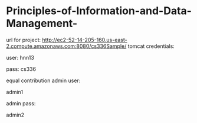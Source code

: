 # Principles-of-Information-and-Data-Management-
url for project: http://ec2-52-14-205-160.us-east-2.compute.amazonaws.com:8080/cs336Sample/
tomcat credentials:

user: hnn13

pass: cs336

equal contribution
admin user: 

admin1

admin pass:

admin2
